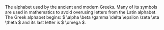 The alphabet used by the ancient and modern Greeks. Many of its symbols
are used in mathematics to avoid overusing letters from the Latin
alphabet. The Greek alphabet begins:
$ \alpha \beta \gamma \delta \epsilon \zeta \eta \theta $ and its last
letter is $ \omega $.
